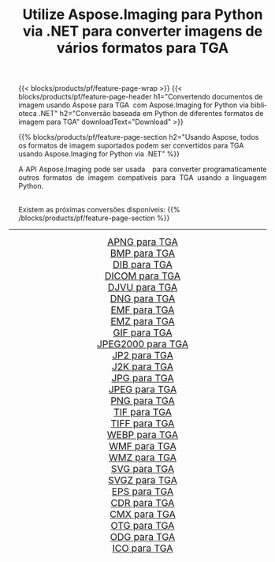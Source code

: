﻿---
title: Utilize Aspose.Imaging para Python via .NET para converter imagens de vários formatos para TGA 
weight: 3920
url: /pt/python-net/conversion/to/tga 
lang: pt
langdirlevel: 2
locales: zh-hans,ja,it,ru,de,es,fr,nl,id,lt,pl,pt,vi,tr,ko,zh-hant,ar,hi,th,sv,cs,uk,he
description: Você pode usar Aspose.Imaging para Python via biblioteca .NET para converter de uma variedade de formatos para TGA
---

{{< blocks/products/pf/feature-page-wrap >}}
{{< blocks/products/pf/feature-page-header h1="Convertendo documentos de imagem usando Aspose para TGA  com Aspose.Imaging for Python via biblioteca .NET" h2="Conversão baseada em Python de diferentes formatos de imagem para TGA" downloadText="Download" >}}


{{% blocks/products/pf/feature-page-section  h2="Usando Aspose, todos os formatos de imagem suportados podem ser convertidos para TGA usando Aspose.Imaging for Python via .NET" %}}
<p align=justify>A API Aspose.Imaging pode ser usada   para converter programaticamente outros formatos de imagem compatíveis para TGA usando a linguagem Python.</p>
<br/>
Existem as próximas conversões disponíveis:
{{% /blocks/products/pf/feature-page-section %}}
<div class="container-fluid productfamilypage bg-gray">
    <div class="convertypes bg-gray agp-content section">
        <div class="container">
		<hr style="margin-left:-20px;"/>
		<div class="row other-converters" style="gap: 10px;font-size: 19px;text-align:center;">
		    <div class='col-md-2 other-converter remove-lp remove-rp'><a href="/imaging/pt/python-net/conversion/apng-to-tga" style="padding:15px;">APNG para TGA</a></div>
<div class='col-md-2 other-converter remove-lp remove-rp'><a href="/imaging/pt/python-net/conversion/bmp-to-tga" style="padding:15px;">BMP para TGA</a></div>
<div class='col-md-2 other-converter remove-lp remove-rp'><a href="/imaging/pt/python-net/conversion/dib-to-tga" style="padding:15px;">DIB para TGA</a></div>
<div class='col-md-2 other-converter remove-lp remove-rp'><a href="/imaging/pt/python-net/conversion/dicom-to-tga" style="padding:15px;">DICOM para TGA</a></div>
<div class='col-md-2 other-converter remove-lp remove-rp'><a href="/imaging/pt/python-net/conversion/djvu-to-tga" style="padding:15px;">DJVU para TGA</a></div>
<div class='col-md-2 other-converter remove-lp remove-rp'><a href="/imaging/pt/python-net/conversion/dng-to-tga" style="padding:15px;">DNG para TGA</a></div>
<div class='col-md-2 other-converter remove-lp remove-rp'><a href="/imaging/pt/python-net/conversion/emf-to-tga" style="padding:15px;">EMF para TGA</a></div>
<div class='col-md-2 other-converter remove-lp remove-rp'><a href="/imaging/pt/python-net/conversion/emz-to-tga" style="padding:15px;">EMZ para TGA</a></div>
<div class='col-md-2 other-converter remove-lp remove-rp'><a href="/imaging/pt/python-net/conversion/gif-to-tga" style="padding:15px;">GIF para TGA</a></div>
<div class='col-md-2 other-converter remove-lp remove-rp'><a href="/imaging/pt/python-net/conversion/jpeg2000-to-tga" style="padding:15px;">JPEG2000 para TGA</a></div>
<div class='col-md-2 other-converter remove-lp remove-rp'><a href="/imaging/pt/python-net/conversion/jp2-to-tga" style="padding:15px;">JP2 para TGA</a></div>
<div class='col-md-2 other-converter remove-lp remove-rp'><a href="/imaging/pt/python-net/conversion/j2k-to-tga" style="padding:15px;">J2K para TGA</a></div>
<div class='col-md-2 other-converter remove-lp remove-rp'><a href="/imaging/pt/python-net/conversion/jpg-to-tga" style="padding:15px;">JPG para TGA</a></div>
<div class='col-md-2 other-converter remove-lp remove-rp'><a href="/imaging/pt/python-net/conversion/jpeg-to-tga" style="padding:15px;">JPEG para TGA</a></div>
<div class='col-md-2 other-converter remove-lp remove-rp'><a href="/imaging/pt/python-net/conversion/png-to-tga" style="padding:15px;">PNG para TGA</a></div>
<div class='col-md-2 other-converter remove-lp remove-rp'><a href="/imaging/pt/python-net/conversion/tif-to-tga" style="padding:15px;">TIF para TGA</a></div>
<div class='col-md-2 other-converter remove-lp remove-rp'><a href="/imaging/pt/python-net/conversion/tiff-to-tga" style="padding:15px;">TIFF para TGA</a></div>
<div class='col-md-2 other-converter remove-lp remove-rp'><a href="/imaging/pt/python-net/conversion/webp-to-tga" style="padding:15px;">WEBP para TGA</a></div>
<div class='col-md-2 other-converter remove-lp remove-rp'><a href="/imaging/pt/python-net/conversion/wmf-to-tga" style="padding:15px;">WMF para TGA</a></div>
<div class='col-md-2 other-converter remove-lp remove-rp'><a href="/imaging/pt/python-net/conversion/wmz-to-tga" style="padding:15px;">WMZ para TGA</a></div>
<div class='col-md-2 other-converter remove-lp remove-rp'><a href="/imaging/pt/python-net/conversion/svg-to-tga" style="padding:15px;">SVG para TGA</a></div>
<div class='col-md-2 other-converter remove-lp remove-rp'><a href="/imaging/pt/python-net/conversion/svgz-to-tga" style="padding:15px;">SVGZ para TGA</a></div>
<div class='col-md-2 other-converter remove-lp remove-rp'><a href="/imaging/pt/python-net/conversion/eps-to-tga" style="padding:15px;">EPS para TGA</a></div>
<div class='col-md-2 other-converter remove-lp remove-rp'><a href="/imaging/pt/python-net/conversion/cdr-to-tga" style="padding:15px;">CDR para TGA</a></div>
<div class='col-md-2 other-converter remove-lp remove-rp'><a href="/imaging/pt/python-net/conversion/cmx-to-tga" style="padding:15px;">CMX para TGA</a></div>
<div class='col-md-2 other-converter remove-lp remove-rp'><a href="/imaging/pt/python-net/conversion/otg-to-tga" style="padding:15px;">OTG para TGA</a></div>
<div class='col-md-2 other-converter remove-lp remove-rp'><a href="/imaging/pt/python-net/conversion/odg-to-tga" style="padding:15px;">ODG para TGA</a></div>
<div class='col-md-2 other-converter remove-lp remove-rp'><a href="/imaging/pt/python-net/conversion/ico-to-tga" style="padding:15px;">ICO para TGA</a></div>
                </div>
        </div>
    </div>
</div>
<br/>

